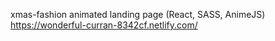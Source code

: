 xmas-fashion animated landing page (React, SASS, AnimeJS) https://wonderful-curran-8342cf.netlify.com/
